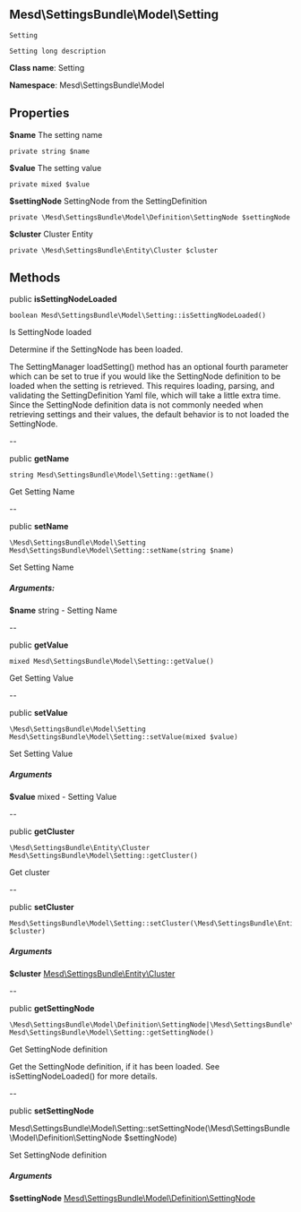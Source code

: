 Mesd\SettingsBundle\Model\Setting
-----

    Setting
    
    Setting long description


**Class name**: Setting

**Namespace**: Mesd\SettingsBundle\Model


Properties
----------

**$name** The setting name

    private string $name


**$value** The setting value

    private mixed $value


**$settingNode** SettingNode from the SettingDefinition

    private \Mesd\SettingsBundle\Model\Definition\SettingNode $settingNode


**$cluster** Cluster Entity

    private \Mesd\SettingsBundle\Entity\Cluster $cluster


Methods
-------

public **isSettingNodeLoaded**

    boolean Mesd\SettingsBundle\Model\Setting::isSettingNodeLoaded()

Is SettingNode loaded

Determine if the SettingNode has been loaded.

The SettingManager loadSetting() method has an optional fourth parameter
which can be set to true if you would like the SettingNode definition to
be loaded when the setting is retrieved. This requires loading, parsing,
and validating the SettingDefinition Yaml file, which will take a little
extra time. Since the SettingNode definition data is not commonly needed
when retrieving settings and their values, the default behavior is to
not loaded the SettingNode.

--

public **getName**

    string Mesd\SettingsBundle\Model\Setting::getName()

Get Setting Name

--

public **setName**

    \Mesd\SettingsBundle\Model\Setting Mesd\SettingsBundle\Model\Setting::setName(string $name)

Set Setting Name

##### Arguments:
**$name** string - Setting Name

--

public **getValue**

    mixed Mesd\SettingsBundle\Model\Setting::getValue()

Get Setting Value

--

public **setValue**

    \Mesd\SettingsBundle\Model\Setting Mesd\SettingsBundle\Model\Setting::setValue(mixed $value)

Set Setting Value

##### Arguments
**$value** mixed - Setting Value

--

public **getCluster**

    \Mesd\SettingsBundle\Entity\Cluster Mesd\SettingsBundle\Model\Setting::getCluster()

Get cluster

--

public **setCluster**

    Mesd\SettingsBundle\Model\Setting::setCluster(\Mesd\SettingsBundle\Entity\Cluster $cluster)

##### Arguments
**$cluster** [Mesd\SettingsBundle\Entity\Cluster](Mesd-SettingsBundle-Entity-Cluster.md)

--

public **getSettingNode**

    \Mesd\SettingsBundle\Model\Definition\SettingNode|\Mesd\SettingsBundle\Model\Excption Mesd\SettingsBundle\Model\Setting::getSettingNode()

Get SettingNode definition

Get the SettingNode definition, if it has been loaded. See
isSettingNodeLoaded() for more details.

--

public **setSettingNode**

 Mesd\SettingsBundle\Model\Setting::setSettingNode(\Mesd\SettingsBundle\Model\Definition\SettingNode $settingNode)

Set SettingNode definition


##### Arguments
**$settingNode** [Mesd\SettingsBundle\Model\Definition\SettingNode](Mesd-SettingsBundle-Model-Definition-SettingNode.md)
